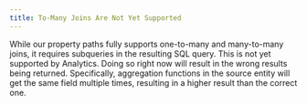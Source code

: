 ```yaml
---
title: To-Many Joins Are Not Yet Supported
---
```


While our property paths fully supports one-to-many and many-to-many joins, it
requires subqueries in the resulting SQL query. This is not yet supported by
Analytics. Doing so right now will result in the wrong results being returned.
Specifically, aggregation functions in the source entity will get the same field
multiple times, resulting in a higher result than the correct one.